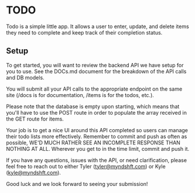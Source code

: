 
# TODO

Todo is a simple little app. It allows a user to enter, update, and delete items they 
need to complete and keep track of their completion status.

## Setup

To get started, you will want to review the backend API we have setup for you to use.
See the DOCs.md document for the breakdown of the API calls and DB models. 

You will submit all your API calls to the appropriate endpoint on the same site 
(/docs is for documentation, /items is for the todos, etc.).

Please note that the database is empty upon starting, which means that you'll have to use
the POST route in order to populate the array received in the GET route for items. 

Your job is to get a nice UI around this API completed so users can manage their todo
lists more effectively. Remember to commit and push as often as possible, 
WE'D MUCH RATHER SEE AN INCOMPLETE RESPONSE THAN NOTHING AT ALL. Wherever you get 
to in the time limit, commit and push it.

If you have any questions, issues with the API, or need clarification, please feel
free to reach out to either Tyler (tyler@myndshft.com) or Kyle (kyle@myndshft.com).

Good luck and we look forward to seeing your submission!
